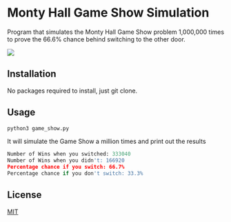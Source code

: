 # Monty Hall Game Show Simulation

Program that simulates the Monty Hall Game Show problem 1,000,000 times to prove the 66.6% chance behind switching to the other door.

![](https://github.com/flyseddy/Monty_Hall_Game_Show_Sim/blob/master/demo.gif)
## Installation
No packages required to install, just git clone.


## Usage

```python
python3 game_show.py
```
It will simulate the Game Show a million times and print out the results

```python
Number of Wins when you switched: 333040
Number of Wins when you didn't: 166920
Percentage chance if you switch: 66.7%
Percentage chance if you don't switch: 33.3%
```

## License
[MIT](https://github.com/flyseddy/Monty_Hall_Game_Show_Sim/blob/master/LICENSE)